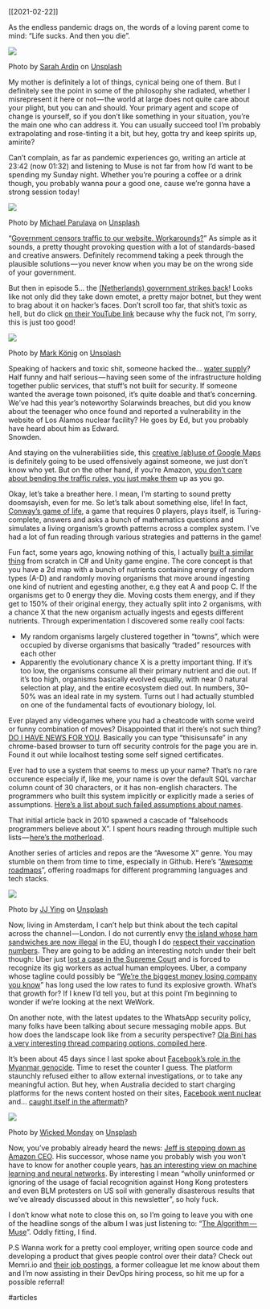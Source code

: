 [[2021-02-22]]

As the endless pandemic drags on, the words of a loving parent come to mind: “Life sucks. And then you die”.

![](https://cdn-images-1.medium.com/max/800/0*A-1XN3x7WxXXaty9)

Photo by [Sarah Ardin](https://unsplash.com/@ardentlysarah?utm_source=medium&utm_medium=referral) on [Unsplash](https://unsplash.com?utm_source=medium&utm_medium=referral)

My mother is definitely a lot of things, cynical being one of them. But I definitely see the point in some of the philosophy she radiated, whether I misrepresent it here or not — the world at large does not quite care about your plight, but you can and should. Your primary agent and scope of change is yourself, so if you don’t like something in your situation, you’re the main one who can address it. You can usually succeed too! I’m probably extrapolating and rose-tinting it a bit, but hey, gotta try and keep spirits up, amirite?

Can’t complain, as far as pandemic experiences go, writing an article at 23:42 (now 01:32) and listening to Muse is not far from how I’d want to be spending my Sunday night. Whether you’re pouring a coffee or a drink though, you probably wanna pour a good one, cause we’re gonna have a strong session today!

![](https://cdn-images-1.medium.com/max/800/0*wO8i6tayWSbNJUvV)

Photo by [Michael Parulava](https://unsplash.com/@parulava?utm_source=medium&utm_medium=referral) on [Unsplash](https://unsplash.com?utm_source=medium&utm_medium=referral)

“[Government censors traffic to our website. Workarounds?](https://serverfault.com/questions/1050958/government-censors-https-traffic-to-our-website-workarounds)” As simple as it sounds, a pretty thought provoking question with a lot of standards-based and creative answers. Definitely recommend taking a peek through the plausible solutions — you never know when you may be on the wrong side of your government.

But then in episode 5… the [(Netherlands) government strikes back](https://raidforums.com/Thread-Message-from-the-Netherlands-Police)! Looks like not only did they take down emotet, a pretty major botnet, but they went to brag about it on hacker’s faces. Don’t scroll too far, that shit’s toxic as hell, but do click [on their YouTube link](https://raidforums.com/misc.php?action=safelinks&url=https%3A%2F%2Fyoutu.be%2F24srTBcbslo) because why the fuck not, I’m sorry, this is just too good!

![](https://cdn-images-1.medium.com/max/800/0*2DDN11Bzsn7ckFaT)

Photo by [Mark König](https://unsplash.com/@markkoenig?utm_source=medium&utm_medium=referral) on [Unsplash](https://unsplash.com?utm_source=medium&utm_medium=referral)

Speaking of hackers and toxic shit, someone hacked the… [water supply](https://twitter.com/Bing_Chris/status/1358873543623274499)? Half funny and half serious — having seen some of the infrastructure holding together public services, that stuff’s not built for security. If someone wanted the average town poisoned, it’s quite doable and that’s concerning. We’ve had this year’s noteworthy Solarwinds breaches, but did you know about the teenager who once found and reported a vulnerability in the website of Los Alamos nuclear facility? He goes by Ed, but you probably have heard about him as Edward.   
Snowden.

And staying on the vulnerabilities side, this [creative (ab)use of Google Maps](https://twitter.com/simon_deliver/status/1223569659645112320) is definitely going to be used offensively against someone, we just don’t know who yet. But on the other hand, if you’re Amazon, [you don’t care about bending the traffic rules, you just make them](https://twitter.com/GrimKim/status/1361820493079339008) up as you go.

Okay, let’s take a breather here. I mean, I’m starting to sound pretty doomsayish, even for me. So let’s talk about something else, life! In fact, [Conway’s game of life](https://en.wikipedia.org/wiki/Conway%27s_Game_of_Life), a game that requires 0 players, plays itself, is Turing-complete, answers and asks a bunch of mathematics questions and simulates a living organism’s growth patterns across a complex system. I’ve had a lot of fun reading through various strategies and patterns in the game!

Fun fact, some years ago, knowing nothing of this, I actually [built a similar thing](https://github.com/alkoclick/miniLifeSim) from scratch in C# and Unity game engine. The core concept is that you have a 2d map with a bunch of nutrients containing energy of random types (A-D) and randomly moving organisms that move around ingesting one kind of nutrient and egesting another, e.g they eat A and poop C. If the organisms get to 0 energy they die. Moving costs them energy, and if they get to 150% of their original energy, they actually split into 2 organisms, with a chance X that the new organism actually ingests and egests different nutrients. Through experimentation I discovered some really cool facts:  
- My random organisms largely clustered together in “towns”, which were occupied by diverse organisms that basically “traded” resources with each other  
- Apparently the evolutionary chance X is a pretty important thing. If it’s too low, the organisms consume all their primary nutrient and die out. If it’s too high, organisms basically evolved equally, with near 0 natural selection at play, and the entire ecosystem died out. In numbers, 30–50% was an ideal rate in my system. Turns out I had actually stumbled on one of the fundamental facts of evoutionary biology, lol.

Ever played any videogames where you had a cheatcode with some weird or funny combination of moves? Disappointed that irl there’s not such thing? [DO I HAVE NEWS FOR YOU](https://stackoverflow.com/questions/7580508/getting-chrome-to-accept-self-signed-localhost-certificate/47646463#47646463). Basically you can type “thisisunsafe” in any chrome-based browser to turn off security controls for the page you are in. Found it out while localhost testing some self signed certificates.

Ever had to use a system that seems to mess up your name? That’s no rare occurence especially if, like me, your name is over the default SQL varchar column count of 30 characters, or it has non-english characters. The programmers who built this system implicitly or explicitly made a series of assumptions. [Here’s a list about such failed assumptions about names](https://www.kalzumeus.com/2010/06/17/falsehoods-programmers-believe-about-names/).

That initial article back in 2010 spawned a cascade of “falsehoods programmers believe about X”. I spent hours reading through multiple such lists — [here’s the motherload](https://github.com/kdeldycke/awesome-falsehood).

Another series of articles and repos are the “Awesome X” genre. You may stumble on them from time to time, especially in Github. Here’s “[Awesome roadmaps](https://github.com/liuchong/awesome-roadmaps)”, offering roadmaps for different programming languages and tech stacks.

![](https://cdn-images-1.medium.com/max/800/0*7m13T1NOpQu3K4_6)

Photo by [JJ Ying](https://unsplash.com/@jjying?utm_source=medium&utm_medium=referral) on [Unsplash](https://unsplash.com?utm_source=medium&utm_medium=referral)

Now, living in Amsterdam, I can’t help but think about the tech capital across the channel — London. I do not currently envy [the island whose ham sandwiches are now illegal](https://www.bbc.com/news/world-europe-55622331) in the EU, though I do [respect their vaccination numbers](https://www.statista.com/statistics/1196071/covid-19-vaccination-rate-in-europe-by-country/). They are going to be adding an interesting notch under their belt though: Uber just [lost a case in the Supreme Court](https://www.wired.co.uk/article/uber-loses-gig-economy-case) and is forced to recognize its gig workers as actual human employees. Uber, a company whose tagline could possibly be “[We’re the biggest money losing company you know](https://news.crunchbase.com/news/understanding-uber-loses-money/)” has long used the low rates to fund its explosive growth. What’s that growth for? If I knew I’d tell you, but at this point I’m beginning to wonder if we’re looking at the next WeWork.

On another note, with the latest updates to the WhatsApp security policy, many folks have been talking about secure messaging mobile apps. But how does the landscape look like from a security perspective? [Ola Bini has a very interesting thread comparing options, compiled here](https://threader.app/thread/1351198565230632962).

It’s been about 45 days since I last spoke about [Facebook’s role in the Myanmar genocide](https://time.com/5880118/myanmar-rohingya-genocide-facebook-gambia/). Time to reset the counter I guess. The platform staunchly refused either to allow external investigations, or to take any meaningful action. But hey, when Australia decided to start charging platforms for the news content hosted on their sites, [Facebook went nuclear](https://twitter.com/mathewi/status/1362109514141556740) and… [caught itself in the aftermath](https://twitter.com/AndrewBrownAU/status/1362173723151798276)?

![](https://cdn-images-1.medium.com/max/800/0*jRzrAvHy2zT56ds5)

Photo by [Wicked Monday](https://unsplash.com/@wickedmonday?utm_source=medium&utm_medium=referral) on [Unsplash](https://unsplash.com?utm_source=medium&utm_medium=referral)

Now, you’ve probably already heard the news: [Jeff is stepping down as Amazon CEO](https://www.cnbc.com/2021/02/02/jeff-bezos-to-step-down-as-amazon-ceo-andy-jassy-to-take-over-in-q3.html). His successor, whose name you probably wish you won’t have to know for another couple years, [has an interesting view on machine learning and neural networks](https://twitter.com/alfredwkng/status/1356717392961937413). By interesting I mean “wholly uninformed or ignoring of the usage of facial recognition against Hong Kong protesters and even BLM protesters on US soil with generally disasterous results that we’ve already discussed about in this newsletter”, so holy fuck.

I don’t know what note to close this on, so I’m going to leave you with one of the headline songs of the album I was just listening to: “[The Algorithm — Muse](https://www.youtube.com/watch?v=X8f5RgwY8CI)”. Oddly fitting, I find.

P.S Wanna work for a pretty cool employer, writing open source code and developing a product that gives people control over their data? Check out Memri.io and [their job postings](https://memri.cloud/jobs), a former colleague let me know about them and I’m now assisting in their DevOps hiring process, so hit me up for a possible referral!

#articles 